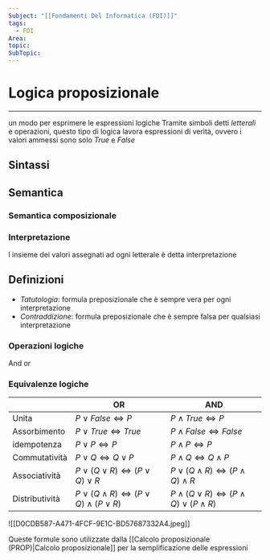 ```yaml
---
Subject: "[[Fondamenti Del Informatica (FDI)]]"
tags:
  - FDI
Area: 
topic: 
SubTopic:
---
```


# Logica proposizionale
---
un modo per esprimere le espressioni logiche Tramite simboli detti _letterali_ e operazioni, questo tipo di logica lavora espressioni di verità, ovvero i valori ammessi sono solo _True_ e _False_

## Sintassi


## Semantica

### Semantica composizionale

### Interpretazione
l insieme dei valori assegnati ad ogni letterale è detta interpretazione 


## Definizioni
- _Tatutologia_: formula preposizionale che è sempre vera per ogni interpretazione
- _Contraddizione_:  formula preposizionale che è sempre falsa per qualsiasi interpretazione

### Operazioni logiche
And
or

### Equivalenze logiche 
|                      | OR                      | AND              |
| -------------- | -----------------  | -------------- |
| Unita            | $P \lor False \iff P$| $P \land True \iff P$|
| Assorbimento  | $P \lor True \iff True$|$P \land False \iff False$|
| idempotenza    | $P \lor P\iff P$  | $P \land P\iff P$   |
| Commutatività  | $P \lor Q \iff Q \lor P$| $P \land Q \iff Q \land P$  |
| Associatività   | $P \lor (Q \lor R) \iff (P \lor Q) \lor R$           | $P \lor (Q \land R) \iff (P \land Q) \land R$ |
| Distributività | $P \lor (Q \land R) \iff (P \lor Q) \land (P \lor R)$ | $P \land (Q \lor R) \iff (P \land Q) \lor (P \land R)$|


![[D0CDB587-A471-4FCF-9E1C-BD57687332A4.jpeg]]

Queste formule sono utilizzate dalla [[Calcolo proposizionale (PROP)|Calcolo proposizionale]] per la semplificazione delle espressioni


